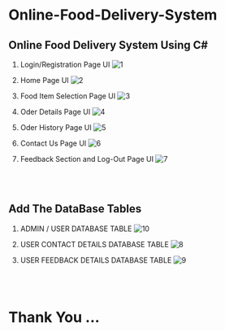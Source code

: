 # Online-Food-Delivery-System
<h2>Online Food Delivery System Using C# </h2>

01) Login/Registration Page UI
![1](https://user-images.githubusercontent.com/87580847/236455139-d10e4c1e-a134-4518-96a8-b7a4e34ac6d1.png)

02) Home Page UI
![2](https://user-images.githubusercontent.com/87580847/236455251-fad196c5-c17b-41c3-83e7-eb90609c6f05.png)

03) Food Item Selection Page UI
![3](https://user-images.githubusercontent.com/87580847/236455361-409a1d6b-a900-4013-ad67-29d62dfb058b.png)

04) Oder Details Page UI
![4](https://user-images.githubusercontent.com/87580847/236455446-8192c2b6-2963-4347-add9-af633d737fb6.png)

05) Oder History Page UI
![5](https://user-images.githubusercontent.com/87580847/236455534-a761a872-eae7-454b-b373-60021bfd5cc8.png)

06) Contact Us Page UI
![6](https://user-images.githubusercontent.com/87580847/236455610-fd3c2cb6-8730-416f-a86d-1b9c1408af30.png)

07) Feedback Section and Log-Out Page UI
![7](https://user-images.githubusercontent.com/87580847/236455671-1dce5462-a5f8-495f-aeee-f3197fe482ed.png)


<br><br>
<h2>Add The DataBase Tables</h2>

01) ADMIN / USER DATABASE TABLE
![10](https://user-images.githubusercontent.com/87580847/236456486-027a1d25-d78e-4efb-ad39-99fdaad58fa0.png)

02) USER CONTACT DETAILS DATABASE TABLE
![8](https://user-images.githubusercontent.com/87580847/236456610-24156389-93f8-4f8e-97f8-fd2aa4a9f9b4.png)

03) USER FEEDBACK DETAILS DATABASE TABLE
![9](https://user-images.githubusercontent.com/87580847/236456735-6e7d1b11-b08d-4918-8f69-17b5fbf581e5.png)



<br><br>
<h1>Thank You ...</h1>

